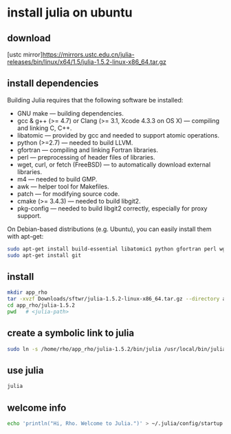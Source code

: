 # install julia on ubuntu

## download

[ustc mirror]<https://mirrors.ustc.edu.cn/julia-releases/bin/linux/x64/1.5/julia-1.5.2-linux-x86_64.tar.gz>

## install dependencies

Building Julia requires that the following software be installed:

- GNU make — building dependencies.
- gcc & g++ (>= 4.7) or Clang (>= 3.1, Xcode 4.3.3 on OS X) — compiling and linking C, C++.
- libatomic — provided by gcc and needed to support atomic operations.
- python (>=2.7) — needed to build LLVM.
- gfortran — compiling and linking Fortran libraries.
- perl — preprocessing of header files of libraries.
- wget, curl, or fetch (FreeBSD) — to automatically download external libraries.
- m4 — needed to build GMP.
- awk — helper tool for Makefiles.
- patch — for modifying source code.
- cmake (>= 3.4.3) — needed to build libgit2.
- pkg-config — needed to build libgit2 correctly, especially for proxy support.

On Debian-based distributions (e.g. Ubuntu), you can easily install them with apt-get:

```bash
sudo apt-get install build-essential libatomic1 python gfortran perl wget m4 cmake pkg-config
sudo apt-get install git
```

## install

```bash
mkdir app_rho
tar -xvzf Downloads/sftwr/julia-1.5.2-linux-x86_64.tar.gz --directory app_rho
cd app_rho/julia-1.5.2
pwd   # <julia-path>
```

## create a symbolic link to julia

```bash
sudo ln -s /home/rho/app_rho/julia-1.5.2/bin/julia /usr/local/bin/julia
```

## use julia

```bash
julia
```

## welcome info

```bash
echo 'println("Hi, Rho. Welcome to Julia.")' > ~/.julia/config/startup.jl
```
